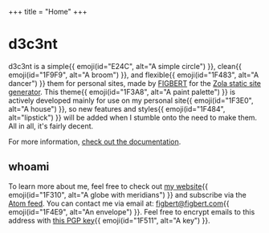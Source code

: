 +++
title = "Home"
+++

# d3c3nt

d3c3nt is a simple{{ emoji(id="E24C", alt="A simple circle") }}, clean{{ emoji(id="1F9F9", alt="A broom") }}, and flexible{{ emoji(id="1F483", alt="A dancer") }} them for
personal sites, made by [FIGBERT][figbert] for the [Zola static site generator][zola]. This theme{{ emoji(id="1F3A8", alt="A paint palette") }} is actively developed mainly for
use on my personal site{{ emoji(id="1F3E0", alt="A house") }}, so new features and styles{{ emoji(id="1F484", alt="lipstick") }} will be added when I stumble onto the need to
make them. All in all, it's fairly decent.

For more information, [check out the documentation][docs].

## whoami

To learn more about me, feel free to check out [my website][figbert]{{ emoji(id="1F310", alt="A globe with meridians") }} and subscribe via the [Atom feed][atom]. You can
contact me via email at: [figbert@figbert.com][email]{{ emoji(id="1F4E9", alt="An envelope") }}. Feel free to encrypt emails to this address with [this PGP key][pgp]{{
emoji(id="1F511", alt="A key") }}.

[figbert]: https://figbert.com/
[zola]: https://getzola.org/
[docs]: @/config.md
[atom]: https://figbert.com/atom.xml
[email]: mailto:figbert+d3c3nt@figbert.com
[pgp]: https://figbert.com/publickey-pgp.asc

